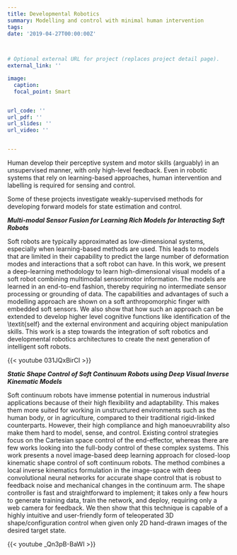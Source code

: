 ```yaml
---
title: Developmental Robotics
summary: Modelling and control with minimal human intervention
tags: 
date: '2019-04-27T00:00:00Z'


    
# Optional external URL for project (replaces project detail page).
external_link: ''

image:
  caption: 
  focal_point: Smart


url_code: ''
url_pdf: ''
url_slides: ''
url_video: ''


---
```



Human develop their perceptive system and motor skills (arguably) in an unsupervised manner, with only high-level feedback. Even in robotic systems that rely on learning-based approaches, human intervention and labelling is required for sensing and control.    

Some of these projects investigate weakly-supervised methods for developing forward models for state estimation and control. 

**_Multi-modal Sensor Fusion for Learning Rich Models for Interacting Soft Robots_**

Soft robots are typically approximated as low-dimensional systems, especially when learning-based methods are used. This leads to models that are limited in their capability to predict the large number of deformation modes and interactions that a soft robot can have. In this work, we present a deep-learning methodology to learn high-dimensional visual models of a soft robot combining multimodal sensorimotor information. The models are learned in an end-to-end fashion, thereby requiring no intermediate sensor processing or grounding of data. The capabilities and advantages of such a modelling approach are shown on a soft anthropomorphic finger with embedded soft sensors. We also show that how such an approach can be extended to develop higher level cognitive functions like identification of the \textit{self} and the external environment and acquiring object manipulation skills. This work is a step towards the integration of soft robotics and developmental robotics architectures to create the next generation of intelligent soft robots. 

{{< youtube 031JQxBirCI >}}

**_Static Shape Control of Soft Continuum Robots using Deep Visual Inverse Kinematic Models_**

Soft continuum robots have immense potential in numerous industrial applications because of their high flexibility and adaptability. This makes them more suited for working in unstructured environments such as the human body, or in agriculture, compared to their traditional rigid-linked counterparts. However, their high compliance and high manoeuvrability also make them hard to model, sense, and control. Existing control strategies focus on the Cartesian space control of the end-effector, whereas there are few works looking into the full-body control of these complex systems. This work presents a novel image-based deep learning approach for closed-loop kinematic shape control of soft continuum robots. The method combines a local inverse kinematics formulation in the image-space with deep convolutional neural networks for accurate shape control that is robust to feedback noise and mechanical changes in the continuum arm. The shape controller is fast and straightforward to implement; it takes only a few hours to generate training data, train the network, and deploy, requiring only a web camera for feedback. We then show that this technique is capable of a highly intuitive and user-friendly form of teleoperated 3D shape/configuration control when given only 2D hand-drawn images of the desired target state.


{{< youtube _Qn3pB-BaWI >}}

